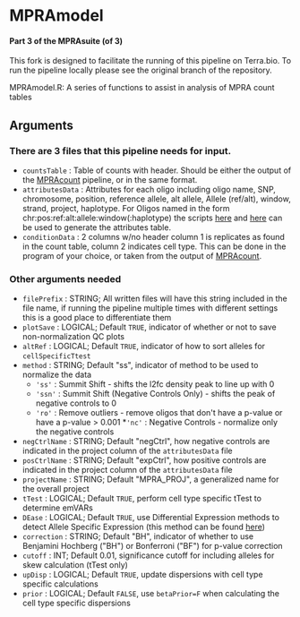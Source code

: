 # MPRAmodel

#### Part 3 of the MPRAsuite (of 3)
This fork is designed to facilitate the running of this pipeline on Terra.bio. To run the pipeline locally please see the original branch of the repository.


MPRAmodel.R:
      A series of functions to assist in analysis of MPRA count tables


## Arguments

### There are 3 files that this pipeline needs for input. <br>
   * `countsTable` : Table of counts with header. Should be either the output of the [MPRAcount](https://github.com/tewhey-lab/tag_analysis_WDL) pipeline, or in the same format. <br>
   * `attributesData` : Attributes for each oligo including oligo name, SNP, chromosome, position, reference allele, alt allele, Allele (ref/alt), window, strand, project, haplotype. For Oligos named in the form chr:pos:ref:alt:allele:window(:haplotype) the scripts [here](https://github.com/tewhey-lab/tag_analysis_WDL/blob/master/scripts/make_infile.py) and [here](https://github.com/tewhey-lab/tag_analysis_WDL/blob/master/scripts/make_attributes_oligo.pl) can be used to generate the attributes table. <br>
   * `conditionData` : 2 columns w/no header column 1 is replicates as found in the count table, column 2 indicates cell type. This can be done in the program of your choice, or taken from the output of [MPRAcount](https://github.com/tewhey-lab/tag_analysis_WDL).

### Other arguments needed <br>
  * `filePrefix` : STRING; All written files will have this string included in the file name, if running the pipeline multiple times with  different settings this is a good place to differentiate them
  * `plotSave` : LOGICAL; Default `TRUE`, indicator of whether or not to save non-normalization QC plots
  * `altRef` :  LOGICAL; Default `TRUE`, indicator of how to sort alleles for `cellSpecificTtest`
  * `method` : STRING; Default "ss", indicator of method to be used to normalize the data
      * `'ss'` : Summit Shift - shifts the l2fc density peak to line up with 0
      * `'ssn'` : Summit Shift (Negative Controls Only) - shifts the peak of negative controls to 0
      * `'ro'` : Remove outliers - remove oligos that don't have a p-value or have a p-value > 0.001
      *`'nc'` : Negative Controls - normalize only the negative controls
  * `negCtrlName` : STRING; Default "negCtrl", how negative controls are indicated in the project column of the `attributesData` file
  * `posCtrlName` : STRING; Default "expCtrl", how positive controls are indicated in the project column of the `attributesData` file
  * `projectName` : STRING; Default "MPRA_PROJ", a generalized name for the overall project
  * `tTest` : LOGICAL; Default `TRUE`, perform cell type specific tTest to determine emVARs
  * `DEase` : LOGICAL; Default `TRUE`, use Differential Expression methods to detect Allele Specific Expression (this method can be found [here](http://rstudio-pubs-static.s3.amazonaws.com/275642_e9d578fe1f7a404aad0553f52236c0a4.html))
  * `correction` : STRING; Default "BH", indicator of whether to use Benjamini Hochberg ("BH") or Bonferroni ("BF") for p-value correction
  * `cutoff` : INT; Default 0.01, significance cutoff for including alleles for skew calculation (tTest only)
  * `upDisp` : LOGICAL; Default `TRUE`, update dispersions with cell type specific calculations
  * `prior` : LOGICAL; Default `FALSE`, use `betaPrior=F` when calculating the cell type specific dispersions


